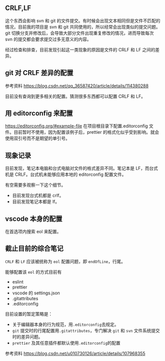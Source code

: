 ## CRLF,LF

这个东西会影响 svn 和 git 的文件提交。有时候会出现文本相同但是文件不匹配的情况，目前我的项目是 svn 和 git 共同使用的，所以经常会出现类似的提交问题。git 切换分支并修改后，会导致大部分文件出现重复修改的情况，进而导致每次 svn 的提交都会要求提交过多无意义的内容。

经过检查和排查，目前发现引起这一类现象的原因是文件的 CRLF 和 LF 之间的差异。

## git 对 CRLF 差异的配置

参考资料
https://blog.csdn.net/qq_36587420/article/details/114380288

目前没有查询到更多相关的配置。猜测很多东西都可以配置 CRLF 和 LF。

## 用 editorconfig 来配置

https://editorconfig.org/#example-file
在项目根目录下配置.editorconfig 文件。目前暂时不使用，因为配置该例子后，prettier 的格式化似乎受到影响。就会使用双引号而不是期望的单引号。

## 现象记录

目前发现，笔记本电脑和台式电脑对文件的格式差异不同。笔记本是 LF，而台式机是 CRLF。台式机未能够应用本地的 editorconfig 配置文件。

有空需要多观察一下这个细节。

- 目前发现台式机都是 crlf。
- 目前发现笔记本都是 lf。

## vscode 本身的配置

在首选项内搜索 eol 来配置。

## 截止目前的综合笔记

`CRLF` 和 `LF` 应该被统称为 `eol` 配置问题，即 `endOfLine`，行尾。

能够配置该 `eol` 的方式目前有

- eslint
- prettier
- vscode 的 settings.json
- .gitattributes
- .editorconfig

目前设置的暂定策略是：

- 关于编辑器本身的行为规范，用`.editorconfig`去规定。
- `git` 提交时的行尾配置用`.gitattributes`，专门解决 `git` 和 `svn` 文件系统提交时的差异问题。
- `prettier` 及其任意插件都默认使用`.editorconfig`的配置

参考资料
https://blog.csdn.net/u010730126/article/details/107968355
